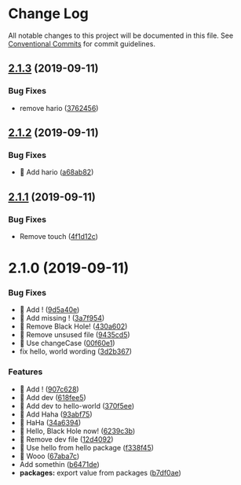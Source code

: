 # Change Log

All notable changes to this project will be documented in this file.
See [Conventional Commits](https://conventionalcommits.org) for commit guidelines.

## [2.1.3](https://github.com/n3tr/lerna-cz-sematic-release/compare/v2.1.2...v2.1.3) (2019-09-11)


### Bug Fixes

* remove hario ([3762456](https://github.com/n3tr/lerna-cz-sematic-release/commit/3762456))





## [2.1.2](https://github.com/n3tr/lerna-cz-sematic-release/compare/v2.1.1...v2.1.2) (2019-09-11)


### Bug Fixes

* 🐛 Add hario ([a68ab82](https://github.com/n3tr/lerna-cz-sematic-release/commit/a68ab82))





## [2.1.1](https://github.com/n3tr/lerna-cz-sematic-release/compare/v2.1.0...v2.1.1) (2019-09-11)


### Bug Fixes

* Remove touch ([4f1d12c](https://github.com/n3tr/lerna-cz-sematic-release/commit/4f1d12c))





# 2.1.0 (2019-09-11)


### Bug Fixes

* 🐛 Add ! ([9d5a40e](https://github.com/n3tr/lerna-cz-sematic-release/commit/9d5a40e))
* 🐛 Add missing ! ([3a7f954](https://github.com/n3tr/lerna-cz-sematic-release/commit/3a7f954))
* 🐛 Remove Black Hole! ([430a602](https://github.com/n3tr/lerna-cz-sematic-release/commit/430a602))
* 🐛 Remove unsused file ([9435cd5](https://github.com/n3tr/lerna-cz-sematic-release/commit/9435cd5))
* 🐛 Use changeCase ([00f60e1](https://github.com/n3tr/lerna-cz-sematic-release/commit/00f60e1))
* fix hello, world wording ([3d2b367](https://github.com/n3tr/lerna-cz-sematic-release/commit/3d2b367))


### Features

* 🎸 Add ! ([907c628](https://github.com/n3tr/lerna-cz-sematic-release/commit/907c628))
* 🎸 Add dev ([618fee5](https://github.com/n3tr/lerna-cz-sematic-release/commit/618fee5))
* 🎸 Add dev to hello-world ([370f5ee](https://github.com/n3tr/lerna-cz-sematic-release/commit/370f5ee))
* 🎸 Add Haha ([93abf75](https://github.com/n3tr/lerna-cz-sematic-release/commit/93abf75))
* 🎸 HaHa ([34a6394](https://github.com/n3tr/lerna-cz-sematic-release/commit/34a6394))
* 🎸 Hello, Black Hole now! ([6239c3b](https://github.com/n3tr/lerna-cz-sematic-release/commit/6239c3b))
* 🎸 Remove dev file ([12d4092](https://github.com/n3tr/lerna-cz-sematic-release/commit/12d4092))
* 🎸 Use hello from hello package ([f338f45](https://github.com/n3tr/lerna-cz-sematic-release/commit/f338f45))
* 🎸 Wooo ([67aba7c](https://github.com/n3tr/lerna-cz-sematic-release/commit/67aba7c))
* Add somethin ([b6471de](https://github.com/n3tr/lerna-cz-sematic-release/commit/b6471de))
* **packages:** export value from packages ([b7df0ae](https://github.com/n3tr/lerna-cz-sematic-release/commit/b7df0ae))
